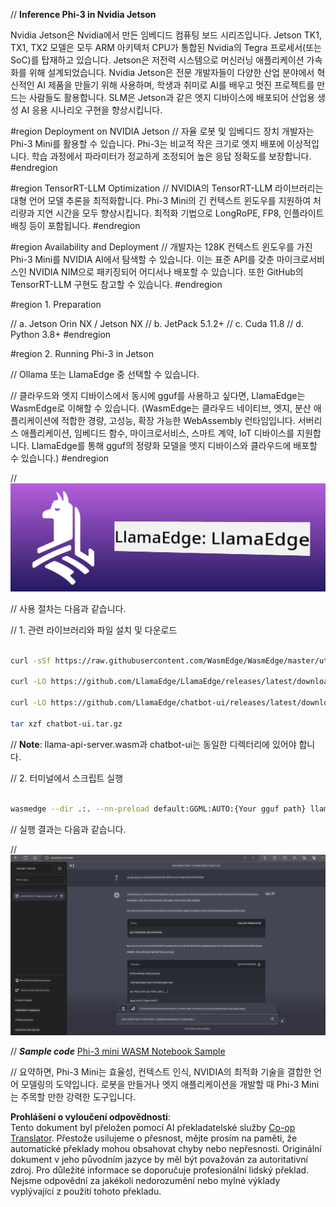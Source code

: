 <!--
CO_OP_TRANSLATOR_METADATA:
{
  "original_hash": "be4101a30d98e95a71d42c276e8bcd37",
  "translation_date": "2025-05-09T11:44:47+00:00",
  "source_file": "md/01.Introduction/03/Jetson_Inference.md",
  "language_code": "cs"
}
-->
// **Inference Phi-3 in Nvidia Jetson**

Nvidia Jetson은 Nvidia에서 만든 임베디드 컴퓨팅 보드 시리즈입니다. Jetson TK1, TX1, TX2 모델은 모두 ARM 아키텍처 CPU가 통합된 Nvidia의 Tegra 프로세서(또는 SoC)를 탑재하고 있습니다. Jetson은 저전력 시스템으로 머신러닝 애플리케이션 가속화를 위해 설계되었습니다. Nvidia Jetson은 전문 개발자들이 다양한 산업 분야에서 혁신적인 AI 제품을 만들기 위해 사용하며, 학생과 취미로 AI를 배우고 멋진 프로젝트를 만드는 사람들도 활용합니다. SLM은 Jetson과 같은 엣지 디바이스에 배포되어 산업용 생성 AI 응용 시나리오 구현을 향상시킵니다.

#region Deployment on NVIDIA Jetson
// 자율 로봇 및 임베디드 장치 개발자는 Phi-3 Mini를 활용할 수 있습니다. Phi-3는 비교적 작은 크기로 엣지 배포에 이상적입니다. 학습 과정에서 파라미터가 정교하게 조정되어 높은 응답 정확도를 보장합니다.
#endregion

#region TensorRT-LLM Optimization
// NVIDIA의 TensorRT-LLM 라이브러리는 대형 언어 모델 추론을 최적화합니다. Phi-3 Mini의 긴 컨텍스트 윈도우를 지원하여 처리량과 지연 시간을 모두 향상시킵니다. 최적화 기법으로 LongRoPE, FP8, 인플라이트 배칭 등이 포함됩니다.
#endregion

#region Availability and Deployment
// 개발자는 128K 컨텍스트 윈도우를 가진 Phi-3 Mini를 NVIDIA AI에서 탐색할 수 있습니다. 이는 표준 API를 갖춘 마이크로서비스인 NVIDIA NIM으로 패키징되어 어디서나 배포할 수 있습니다. 또한 GitHub의 TensorRT-LLM 구현도 참고할 수 있습니다.
#endregion


#region 1. Preparation

// a. Jetson Orin NX / Jetson NX
// b. JetPack 5.1.2+
// c. Cuda 11.8
// d. Python 3.8+
#endregion


#region 2. Running Phi-3 in Jetson

// Ollama 또는 LlamaEdge 중 선택할 수 있습니다.

// 클라우드와 엣지 디바이스에서 동시에 gguf를 사용하고 싶다면, LlamaEdge는 WasmEdge로 이해할 수 있습니다. (WasmEdge는 클라우드 네이티브, 엣지, 분산 애플리케이션에 적합한 경량, 고성능, 확장 가능한 WebAssembly 런타임입니다. 서버리스 애플리케이션, 임베디드 함수, 마이크로서비스, 스마트 계약, IoT 디바이스를 지원합니다. LlamaEdge를 통해 gguf의 정량화 모델을 엣지 디바이스와 클라우드에 배포할 수 있습니다.)
#endregion

// ![llamaedge](../../../../../translated_images/llamaedge.1356a35c809c5e9d89d8168db0c92161e87f5e2c34831f2fad800f00fc4e74dc.cs.jpg)

// 사용 절차는 다음과 같습니다.

// 1. 관련 라이브러리와 파일 설치 및 다운로드

```bash

curl -sSf https://raw.githubusercontent.com/WasmEdge/WasmEdge/master/utils/install.sh | bash -s -- --plugin wasi_nn-ggml

curl -LO https://github.com/LlamaEdge/LlamaEdge/releases/latest/download/llama-api-server.wasm

curl -LO https://github.com/LlamaEdge/chatbot-ui/releases/latest/download/chatbot-ui.tar.gz

tar xzf chatbot-ui.tar.gz

```

// **Note**: llama-api-server.wasm과 chatbot-ui는 동일한 디렉터리에 있어야 합니다.

// 2. 터미널에서 스크립트 실행

```bash

wasmedge --dir .:. --nn-preload default:GGML:AUTO:{Your gguf path} llama-api-server.wasm -p phi-3-chat

```

// 실행 결과는 다음과 같습니다.

// ![llamaedgerun](../../../../../translated_images/llamaedgerun.66eb2acd7f14e814437879522158b9531ae7c955014d48d0708d0e4ce6ac94a6.cs.png)

// ***Sample code*** [Phi-3 mini WASM Notebook Sample](https://github.com/Azure-Samples/Phi-3MiniSamples/tree/main/wasm)

// 요약하면, Phi-3 Mini는 효율성, 컨텍스트 인식, NVIDIA의 최적화 기술을 결합한 언어 모델링의 도약입니다. 로봇을 만들거나 엣지 애플리케이션을 개발할 때 Phi-3 Mini는 주목할 만한 강력한 도구입니다.

**Prohlášení o vyloučení odpovědnosti**:  
Tento dokument byl přeložen pomocí AI překladatelské služby [Co-op Translator](https://github.com/Azure/co-op-translator). Přestože usilujeme o přesnost, mějte prosím na paměti, že automatické překlady mohou obsahovat chyby nebo nepřesnosti. Originální dokument v jeho původním jazyce by měl být považován za autoritativní zdroj. Pro důležité informace se doporučuje profesionální lidský překlad. Nejsme odpovědní za jakékoli nedorozumění nebo mylné výklady vyplývající z použití tohoto překladu.